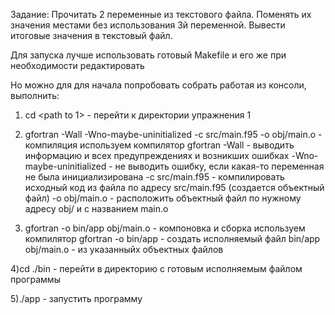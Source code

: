 Задание: Прочитать 2 переменные из текстового файла. Поменять их значения местами без использования 3й переменной. Вывести итоговые значения в текстовый файл.

Для запуска лучше использовать готовый Makefile и его же при необходимости редактировать 

Но можно для для начала попробовать собрать работая из консоли, выполнить:

1) cd <path to 1>    - перейти к директории упражнения 1

2) gfortran -Wall -Wno-maybe-uninitialized -c src/main.f95 -o obj/main.o   - компиляция
  используем компилятор gfortran 
  -Wall                      - выводить информацию и всех предупреждениях и возникших ошибках
  -Wno-maybe-uninitialized   - не выводить ошибку, если какая-то переменная не была инициализирована
  -c src/main.f95            - компилировать исходный код из файла по адресу src/main.f95 (создается объектный файл)
  -o obj/main.o              - расположить объектный файл по нужному адресу obj/ и с названием main.o
  
3) gfortran -o bin/app obj/main.o   - компоновка и сборка
используем компилятор gfortran 
-o bin/app                  - создать исполняемый файл bin/app 
obj/main.o                  - из указанныйх объектных файлов  

4)cd ./bin                  - перейти в директорию с готовым исполняемым файлом программы

5)./app                     - запустить программу


